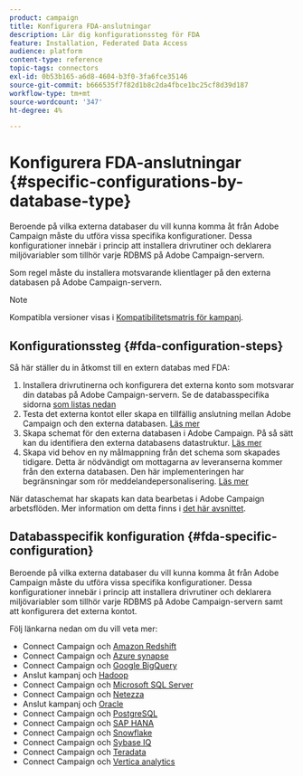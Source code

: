 ```yaml
---
product: campaign
title: Konfigurera FDA-anslutningar
description: Lär dig konfigurationssteg för FDA
feature: Installation, Federated Data Access
audience: platform
content-type: reference
topic-tags: connectors
exl-id: 0b53b165-a6d8-4604-b3f0-3fa6fce35146
source-git-commit: b666535f7f82d1b8c2da4fbce1bc25cf8d39d187
workflow-type: tm+mt
source-wordcount: '347'
ht-degree: 4%

---
```


# Konfigurera FDA-anslutningar {#specific-configurations-by-database-type}



Beroende på vilka externa databaser du vill kunna komma åt från Adobe Campaign måste du utföra vissa specifika konfigurationer. Dessa konfigurationer innebär i princip att installera drivrutiner och deklarera miljövariabler som tillhör varje RDBMS på Adobe Campaign-servern.

Som regel måste du installera motsvarande klientlager på den externa databasen på Adobe Campaign-servern.

>[!NOTE]
>
>Kompatibla versioner visas i [Kompatibilitetsmatris för kampanj](../../rn/using/compatibility-matrix.md#FederatedDataAccessFDA).
>

## Konfigurationssteg {#fda-configuration-steps}

Så här ställer du in åtkomst till en extern databas med FDA:

1. Installera drivrutinerna och konfigurera det externa konto som motsvarar din databas på Adobe Campaign-servern. Se de databasspecifika sidorna [som listas nedan](#fda-specific-configuration)
1. Testa det externa kontot eller skapa en tillfällig anslutning mellan Adobe Campaign och den externa databasen. [Läs mer](../../installation/using/connecting-to-database.md)
1. Skapa schemat för den externa databasen i Adobe Campaign. På så sätt kan du identifiera den externa databasens datastruktur. [Läs mer](../../installation/using/creating-data-schema.md)
1. Skapa vid behov en ny målmappning från det schema som skapades tidigare. Detta är nödvändigt om mottagarna av leveranserna kommer från den externa databasen. Den här implementeringen har begränsningar som rör meddelandepersonalisering. [Läs mer](../../installation/using/defining-data-mapping.md)

När dataschemat har skapats kan data bearbetas i Adobe Campaign arbetsflöden. Mer information om detta finns i [det här avsnittet](../../workflow/using/accessing-an-external-database-fda.md).

## Databasspecifik konfiguration {#fda-specific-configuration}

Beroende på vilka externa databaser du vill kunna komma åt från Adobe Campaign måste du utföra vissa specifika konfigurationer. Dessa konfigurationer innebär i princip att installera drivrutiner och deklarera miljövariabler som tillhör varje RDBMS på Adobe Campaign-servern samt att konfigurera det externa kontot.

Följ länkarna nedan om du vill veta mer:

* Connect Campaign och [Amazon Redshift](../../installation/using/configure-fda-redshift.md)
* Connect Campaign och [Azure synapse](../../installation/using/configure-fda-synapse.md)
* Connect Campaign och [Google BigQuery](../../installation/using/configure-fda-google-big-query.md)
* Anslut kampanj och [Hadoop](../../installation/using/configure-fda-hadoop.md)
* Connect Campaign och [Microsoft SQL Server](../../installation/using/configure-fda-sql.md)
* Connect Campaign och [Netezza](../../installation/using/configure-fda-netezza.md)
* Anslut kampanj och [Oracle](../../installation/using/configure-fda-oracle.md)
* Connect Campaign och [PostgreSQL](../../installation/using/configure-fda-postgresql.md)
* Connect Campaign och [SAP HANA](../../installation/using/configure-fda-sap-hana.md)
* Connect Campaign och [Snowflake](../../installation/using/configure-fda-snowflake.md)
* Connect Campaign och [Sybase IQ](../../installation/using/configure-fda-sybase.md)
* Connect Campaign och [Teradata](../../installation/using/configure-fda-teradata.md)
* Connect Campaign och [Vertica analytics](../../installation/using/configure-fda-vertica.md)
